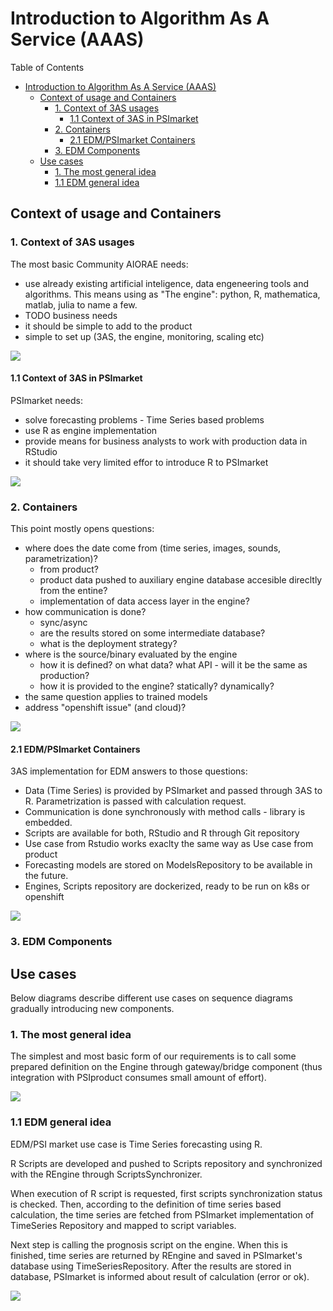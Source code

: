 # Introduction to Algorithm As A Service (AAAS)

Table of Contents
- [Introduction to Algorithm As A Service (AAAS)](#introduction-to-algorithm-as-a-service-aaas)
    - [Context of usage and Containers](#context-of-usage-and-containers)
        - [1. Context of 3AS usages](#1-context-of-3as-usages)
            - [1.1 Context of 3AS in PSImarket](#11-context-of-3as-in-psimarket)
        - [2. Containers](#2-containers)
            - [2.1 EDM/PSImarket Containers](#21-edmpsimarket-containers)
        - [3. EDM Components](#3-edm-components)
    - [Use cases](#use-cases)
        - [1. The most general idea](#1-the-most-general-idea)
        - [1.1 EDM general idea](#11-edm-general-idea)

## Context of usage and Containers

### 1. Context of 3AS usages

The most basic Community AIORAE needs:

* use already existing artificial inteligence, data engeneering tools and algorithms. This means using as "The engine": python, R, mathematica, matlab, julia to name a few.
* TODO business needs
* it should be simple to add to the product
* simple to set up (3AS, the engine, monitoring, scaling etc)

![](4c/AI%20OR%20AE%20Context.png)

#### 1.1 Context of 3AS in PSImarket

PSImarket needs:

* solve forecasting problems - Time Series based problems
* use R as engine implementation
* provide means for business analysts to work with production data in RStudio
* it should take very limited effor to introduce R to PSImarket

![](4c/EDM%20PSImarket%20Context.png)


### 2. Containers

This point mostly opens questions:

* where does the date come from (time series, images, sounds, parametrization)?
  * from product?
  * product data pushed to auxiliary engine database accesible direcltly from the entine?
  * implementation of data access layer in the engine?
* how communication is done?
  * sync/async
  * are the results stored on some intermediate database?
  * what is the deployment strategy?
* where is the source/binary evaluated by the engine
  * how it is defined? on what data? what API - will it be the same as production?
  * how it is provided to the engine? statically? dynamically?
* the same question applies to trained models
* address "openshift issue" (and cloud)?

![](4c/AI%20OR%20AE%20Containers.png)

#### 2.1 EDM/PSImarket Containers

3AS implementation for EDM answers to those questions:

* Data (Time Series) is provided by PSImarket and passed through 3AS to R. Parametrization is passed with calculation request.
* Communication is done synchronously with method calls - library is embedded.
* Scripts are available for both, RStudio and R through Git repository
* Use case from Rstudio works exaclty the same way as Use case from product
* Forecasting models are stored on ModelsRepository to be available in the future.
* Engines, Scripts repository are dockerized, ready to be run on k8s or openshift

![](4c/EDM%20PSImarket%20Containers.png)

### 3. EDM Components

## Use cases

Below diagrams describe different use cases on sequence diagrams gradually introducing new components.

### 1. The most general idea

The simplest and most basic form of our requirements is to call some prepared definition on the Engine through gateway/bridge component (thus integration with PSIproduct consumes small amount of effort).

![](useCases/General%20idea.png)

### 1.1 EDM general idea

EDM/PSI market use case is Time Series forecasting using R.

R Scripts are developed and pushed to Scripts repository and synchronized with the REngine through ScriptsSynchronizer.

When execution of R script is requested, first scripts synchronization status is checked. Then, according to the definition of time series based calculation, the time series are fetched from PSImarket implementation of TimeSeries Repository and mapped to script variables.

Next step is calling the prognosis script on the engine. When this is finished, time series are returned by REngine and saved in PSImarket's database using TimeSeriesRepository.
After the results are stored in database, PSImarket is informed about result of calculation (error or ok).
<!-- TODO add Models Repositoty -->

![](useCases/AKT-1238/Call%20Script%20when%20synchronization%20is%20not%20running.png)
